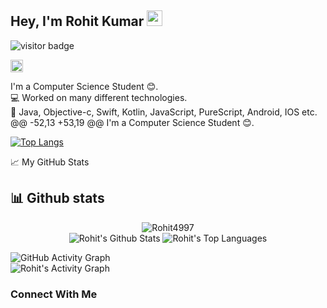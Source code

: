 ## Hey, I'm Rohit Kumar <img src="https://media.giphy.com/media/hvRJCLFzcasrR4ia7z/giphy.gif" width="25px">

![visitor badge](https://visitor-badge.glitch.me/badge?page_id=Rohit4997.visitor-badge)

<a href="https://github.com/Rohit4997"><img alt="followers" title="Follow me on Github" src="https://img.shields.io/github/followers/rohi4997?color=236ad3&labelColor=1155ba&style=for-the-badge&logo=github&label=Follow" height="20px"/></a>  

I'm a Computer Science Student 😊.  
💻 Worked on many different technologies.  
📜 Java, Objective-c, Swift, Kotlin, JavaScript, PureScript, Android, IOS etc.  
@@ -52,13 +53,19 @@ I'm a Computer Science Student 😊.

 [![Top Langs](https://github-readme-stats.vercel.app/api/top-langs/?username=Rohit4997&theme=merko)](https://github.com/Rohit4997)

📈 My GitHub Stats
## 📊 Github stats

<p align="center"> <img src="https://github-readme-stats.vercel.app/api?username=Rohit4997&show_icons=true&theme=gotham" alt="Rohit4997" />
<!-- <details>  -->
<!--   <summary>💻 GitHub Profile Stats</summary> -->
  <br/>
    <a><img alt="Rohit's Github Stats" src="https://denvercoder1-github-readme-stats.vercel.app/api?username=Rohit4997&show_icons=true&count_private=true&theme=react&hide_border=true&bg_color=1F222E&title_color=F85D7F&icon_color=F8D866" /></a>
  <a><img alt="Rohit's Top Languages" src="https://denvercoder1-github-readme-stats.vercel.app/api/top-langs/?username=Rohit4997&langs_count=8&layout=compact&theme=react&hide_border=true&bg_color=1F222E&title_color=F85D7F&icon_color=F8D866" /></a>
  <br/>
<!--   <b>Note:</b> Top languages is only a metric of the languages my public code consists of and doesn't reflect experience or skill level. -->
<!-- </details> -->

![GitHub Activity Graph](https://activity-graph.herokuapp.com/graph?username=rohi4997)  
<a><img alt="Rohit's Activity Graph" src="https://activity-graph.herokuapp.com/graph?username=Rohit4997&bg_color=1F222E&color=F8D866&line=F85D7F&point=FFFFFF&hide_border=true" /></a>  

### Connect With Me
<a href="https://www.linkedin.com/in/Rohit4997/" target="_blank">
<!---
rohi4997/rohi4997 is a ✨ special ✨ repository because its `README.md` (this file) appears on your GitHub profile.
You can click the Preview link to take a look at your changes.
--->
